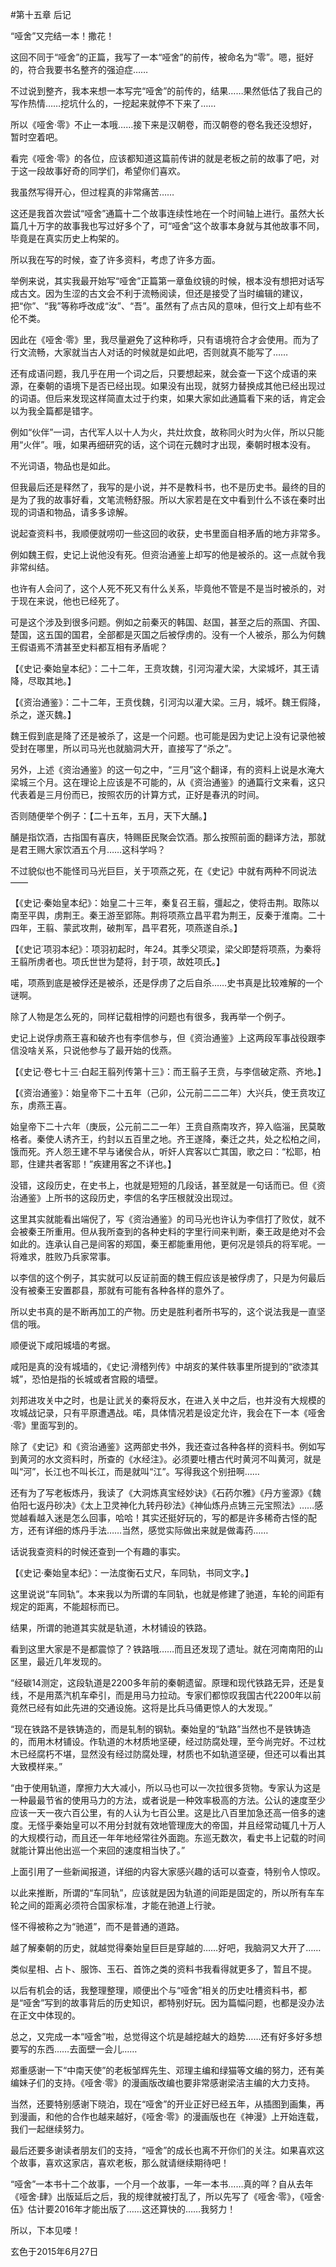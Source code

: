 #第十五章 后记

“哑舍”又完结一本！撒花！

这回不同于“哑舍”的正篇，我写了一本“哑舍”的前传，被命名为“零”。嗯，挺好的，符合我要书名整齐的强迫症……

不过说到整齐，我本来想一本写完“哑舍”的前传的，结果……果然低估了我自己的写作热情……挖坑什么的，一挖起来就停不下来了……

所以《哑舍·零》不止一本哦……接下来是汉朝卷，而汉朝卷的卷名我还没想好，暂时空着吧。

看完《哑舍·零》的各位，应该都知道这篇前传讲的就是老板之前的故事了吧，对于这一段故事好奇的同学们，希望你们喜欢。

我虽然写得开心，但过程真的非常痛苦……

这还是我首次尝试“哑舍”通篇十二个故事连续性地在一个时间轴上进行。虽然大长篇几十万字的故事我也写过好多个了，可“哑舍”这个故事本身就与其他故事不同，毕竟是在真实历史上构架的。

所以我在写的时候，查了许多资料，考虑了许多方面。

举例来说，其实我最开始写“哑舍”正篇第一章鱼纹镜的时候，根本没有想把对话写成古文。因为生涩的古文会不利于流畅阅读，但还是接受了当时编辑的建议，把“你”、“我”等称呼改成“汝”、“吾”。虽然有了点古风的意味，但行文上却有些不伦不类。

因此在《哑舍·零》里，我尽量避免了这种称呼，只有语境符合才会使用。而为了行文流畅，大家就当古人对话的时候就是如此吧，否则就真不能写了……

还有成语问题，我几乎在用一个词之后，只要想起来，就会查一下这个成语的来源，在秦朝的语境下是否已经出现。如果没有出现，就努力替换成其他已经出现过的词语。但后来发现这样简直太过于约束，如果大家如此通篇看下来的话，肯定会以为我全篇都是错字。

例如“伙伴”一词，古代军人以十人为火，共灶炊食，故称同火时为火伴，所以只能用“火伴”。哦，如果再细研究的话，这个词在元魏时才出现，秦朝时根本没有。

不光词语，物品也是如此。

但我最后还是释然了，我写的是小说，并不是教科书，也不是历史书。最终的目的是为了我的故事好看，文笔流畅舒服。所以大家若是在文中看到什么不该在秦时出现的词语和物品，请多多谅解。

说起查资料书，我顺便就唠叨一些这回的收获，史书里面自相矛盾的地方非常多。

例如魏王假，史记上说他没有死。但资治通鉴上却写的他是被杀的。这一点就令我非常纠结。

也许有人会问了，这个人死不死又有什么关系，毕竟他不管是不是当时被杀的，对于现在来说，他也已经死了。

可是这个涉及到很多问题。例如之前秦灭的韩国、赵国，甚至之后的燕国、齐国、楚国，这五国的国君，全部都是灭国之后被俘虏的。没有一个人被杀，那么为何魏王假语焉不清甚至史料都互相有矛盾呢？

【《史记·秦始皇本纪》：二十二年，王贲攻魏，引河沟灌大梁，大梁城坏，其王请降，尽取其地。】

【《资治通鉴》：二十二年，王贲伐魏，引河沟以灌大梁。三月，城坏。魏王假降，杀之，遂灭魏。】

魏王假到底是降了还是被杀了，这是一个问题。也可能是因为史记上没有记录他被受封在哪里，所以司马光也就脑洞大开，直接写了“杀之”。

另外，上述《资治通鉴》的这一句之中，“三月”这个翻译，有的资料上说是水淹大梁城三个月。这在理论上应该是不可能的，从《资治通鉴》的通篇行文来看，这只代表着是三月份而已，按照农历的计算方式，正好是春汛的时间。

否则随便举个例子：【二十五年，五月，天下大酺。】

酺是指饮酒，古指国有喜庆，特赐臣民聚会饮酒。那么按照前面的翻译方法，那就是君王赐大家饮酒五个月……这科学吗？

不过貌似也不能怪司马光巨巨，关于项燕之死，在《史记》中就有两种不同说法——

【《史记·秦始皇本纪》：始皇二十三年，秦复召王翦，彊起之，使将击荆。取陈以南至平舆，虏荆王。秦王游至郢陈。荆将项燕立昌平君为荆王，反秦于淮南。二十四年，王翦、蒙武攻荆，破荆军，昌平君死，项燕遂自杀。】

【《史记˙项羽本纪》：项羽初起时，年24。其季父项梁，梁父即楚将项燕，为秦将王翦所虏者也。项氏世世为楚将，封于项，故姓项氏。】

喏，项燕到底是被俘还是被杀，还是俘虏了之后自杀……史书真是比较难解的一个谜啊。

除了人物是怎么死的，同样记载相悖的问题也有很多，我再举一个例子。

史记上说俘虏燕王喜和破齐也有李信参与，但《资治通鉴》上这两段军事战役跟李信没啥关系，只说他参与了最开始的伐燕。

【《史记·卷七十三·白起王翦列传第十三》：而王翦子王贲，与李信破定燕、齐地。】

【《资治通鉴》：始皇帝下二十五年（己卯，公元前二二二年）大兴兵，使王贲攻辽东，虏燕王喜。

始皇帝下二十六年（庚辰，公元前二二一年）王贲自燕南攻齐，猝入临淄，民莫敢格者。秦使人诱齐王，约封以五百里之地。齐王遂降，秦迁之共，处之松柏之间，饿而死。齐人怨王建不早与诸侯合从，听奸人宾客以亡其国，歌之曰：“松耶，柏耶，住建共者客耶！”疾建用客之不详也。】

没错，这段历史，在史书上，也就是短短的几段话，甚至就是一句话而已。但《资治通鉴》上所书的这段历史，李信的名字压根就没出现过。

这里其实就能看出端倪了，写《资治通鉴》的司马光也许认为李信打了败仗，就不会被秦王所重用。但从我所查到的各种史料的字里行间来判断，秦王政是绝对不会如此的。连承认自己是间客的郑国，秦王都能重用他，更何况是领兵的将军呢。一将难求，胜败乃兵家常事。

以李信的这个例子，其实就可以反证前面的魏王假应该是被俘虏了，只是为何最后没有被秦王安置郡县，那就有可能有各种各样的意外了。

所以史书真的是不断再加工的产物。历史是胜利者所书写的，这个说法我是一直坚信的哦。

顺便说下咸阳城墙的考据。

咸阳是真的没有城墙的，《史记·滑稽列传》中胡亥的某件轶事里所提到的“欲漆其城”，恐怕是指的长城或者宫殿的墙壁。

刘邦进攻关中之时，也是让武关的秦将反水，在进入关中之后，也并没有大规模的攻城战记录，只有平原遭遇战。喏，具体情况若是设定允许，我会在下一本《哑舍·零》里面写到的。

除了《史记》和《资治通鉴》这两部史书外，我还查过各种各样的资料书。例如写到黄河的水文资料时，所查的《水经注》。必须要吐槽古代时黄河不叫黄河，就是叫“河”，长江也不叫长江，而是就叫“江”。写得我这个别扭啊……

还有为了写老板炼丹，我读了《大洞炼真宝经妙诀》《石药尔雅》《丹方鉴源》《魏伯阳七返丹砂决》《太上卫灵神化九转丹砂法》《神仙炼丹点铸三元宝照法》……感觉越看越入迷是怎么回事，哈哈！其实还挺好玩的，写的都是许多稀奇古怪的配方，还有详细的炼丹手法……当然，感觉实际做出来就是做毒药……

话说我查资料的时候还查到一个有趣的事实。

【《史记·秦始皇本纪》：一法度衡石丈尺，车同轨，书同文字。】

这里说说“车同轨”。本来我以为所谓的车同轨，也就是修建了驰道，车轮的间距有规定的距离，不能超标而已。

结果，所谓的驰道其实就是轨道，木材铺设的铁路。

看到这里大家是不是都震惊了？铁路哦……而且还发现了遗址。就在河南南阳的山区里，最近几年发现的。

“经碳14测定，这段轨道是2200多年前的秦朝遗留。原理和现代铁路无异，还是复线，不是用蒸汽机车牵引，而是用马力拉动。专家们都惊叹我国古代2200年以前竟然已经有如此先进的交通设施。这将是比兵马俑更惊人的大发现。”

“现在铁路不是铁铸造的，而是轧制的钢轨。秦始皇的“轨路”当然也不是铁铸造的，而用木材铺设。作轨道的木材质地坚硬，经过防腐处理，至今尚完好。不过枕木已经腐朽不堪，显然没有经过防腐处理，材质也不如轨道坚硬，但还可以看出其大致模样来。”

“由于使用轨道，摩擦力大大减小，所以马也可以一次拉很多货物。专家认为这是一种最最节省的使用马力的方法，或者说是一种效率极高的方法。公认的速度至少应该一天一夜六百公里，有的人认为七百公里。这是比八百里加急还高一倍多的速度。无怪乎秦始皇可以不用分封就有效地管理庞大的帝国，并且经常动辄几十万人的大规模行动，而且还一年年地经常往外面跑。东巡无数次，看史书上记载的时间就能计算出他出巡一个来回的速度相当快了。”

上面引用了一些新闻报道，详细的内容大家感兴趣的话可以查查，特别令人惊叹。

以此来推断，所谓的“车同轨”，应该就是因为轨道的间距是固定的，所以所有车车轮之间的距离必须符合国家标准，才能在驰道上行驶。

怪不得被称之为“驰道”，而不是普通的道路。

越了解秦朝的历史，就越觉得秦始皇巨巨是穿越的……好吧，我脑洞又大开了……

类似星相、占卜、服饰、玉石、首饰之类的资料书我看得就更多了，暂且不提。

以后有机会的话，我整理整理，顺便出个与“哑舍”相关的历史吐槽资料书，都是“哑舍”写到的故事背后的历史知识，都特别好玩。因为篇幅问题，也都是没办法在正文中体现的。

总之，又完成一本“哑舍”啦，总觉得这个坑是越挖越大的趋势……还有好多好多想要写的东西……去面壁一会儿……

郑重感谢一下“中南天使”的老板邹辉先生、邓理主编和绿猫等文编的努力，还有美编妹子们的支持。《哑舍·零》的漫画版改编也要非常感谢梁洁主编的大力支持。

当然，还要特别感谢下晓泊，现在“哑舍”的开业正好已经五年，从插图到画集，再到漫画，和他的合作也越来越好，《哑舍·零》的漫画版也在《神漫》上开始连载，我们一起继续努力。

最后还要多谢读者朋友们的支持，“哑舍”的成长也离不开你们的关注。如果喜欢这个故事，喜欢这家店，喜欢老板，那么就请继续期待吧！

“哑舍”一本书十二个故事，一个月一个故事，一年一本书……真的咩？自从去年《哑舍·肆》出版延后之后，我的规律就被打乱了，所以先写了《哑舍·零》，《哑舍·伍》估计要2016年才能出版了……这还算快的……我努力！

所以，下本见喽！

玄色于2015年6月27日
